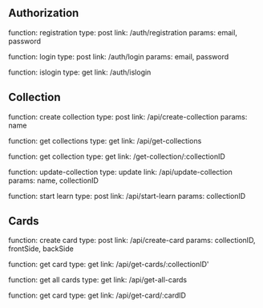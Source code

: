 ## Authorization

function: registration
type: post
link: /auth/registration
params: email, password

function: login
type: post
link: /auth/login
params: email, password

function: islogin
type: get
link: /auth/islogin

## Collection 

function: create collection
type: post
link: /api/create-collection
params: name

function: get collections
type: get
link: /api/get-collections

function: get collection
type: get
link: /get-collection/:collectionID

function: update-collection
type: update
link: /api/update-collection
params: name, collectionID

function: start learn
type: post
link: /api/start-learn
params: collectionID

## Cards 

function: create card
type: post
link: /api/create-card
params: collectionID, frontSide, backSide

function: get card
type: get
link: /api/get-cards/:collectionID'

function: get all cards
type: get
link: /api/get-all-cards

function: get card
type: get
link: /api/get-card/:cardID
